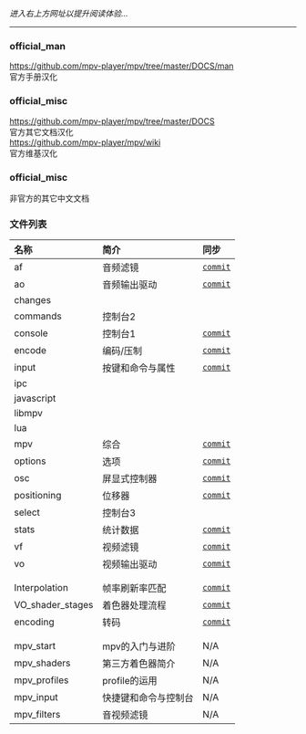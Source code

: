 _进入右上方网址以提升阅读体验..._

***

### official_man

https://github.com/mpv-player/mpv/tree/master/DOCS/man  
官方手册汉化

### official_misc

https://github.com/mpv-player/mpv/tree/master/DOCS  
官方其它文档汉化  
https://github.com/mpv-player/mpv/wiki  
官方维基汉化

### official_misc

非官方的其它中文文档


### 文件列表

| 名称 | 简介 | 同步 |
| :--- | :--- | :--- |
| af          | 音频滤镜         | [`commit`](https://github.com/mpv-player/mpv/commit/f0c3d466f9769e5eaed672a97c2a2a23d9697f09) |
| ao          | 音频输出驱动     | [`commit`](https://github.com/mpv-player/mpv/commit/f0c3d466f9769e5eaed672a97c2a2a23d9697f09) |
| changes     |  |  |
| commands    | 控制台2          |  |
| console     | 控制台1          | [`commit`](https://github.com/mpv-player/mpv/commit/dbda70a11c213e7eb07c8fc8a491f5b01d20914b) |
| encode      | 编码/压制        | [`commit`](https://github.com/mpv-player/mpv/commit/f0c3d466f9769e5eaed672a97c2a2a23d9697f09) |
| input       | 按键和命令与属性 | [`commit`](https://github.com/mpv-player/mpv/commit/dbda70a11c213e7eb07c8fc8a491f5b01d20914b) |
| ipc         |  |  |
| javascript  |  |  |
| libmpv      |  |  |
| lua         |  |  |
| mpv         | 综合             | [`commit`](https://github.com/mpv-player/mpv/commit/1d1535ff9124fdeb3c81a2f089551e2cc8404613) |
| options     | 选项             | [`commit`](https://github.com/mpv-player/mpv/commit/dbda70a11c213e7eb07c8fc8a491f5b01d20914b) |
| osc         | 屏显式控制器     | [`commit`](https://github.com/mpv-player/mpv/commit/f0c3d466f9769e5eaed672a97c2a2a23d9697f09) |
| positioning | 位移器           | [`commit`](https://github.com/mpv-player/mpv/commit/f0c3d466f9769e5eaed672a97c2a2a23d9697f09) |
| select      | 控制台3          |  |
| stats       | 统计数据         | [`commit`](https://github.com/mpv-player/mpv/commit/1d1535ff9124fdeb3c81a2f089551e2cc8404613) |
| vf          | 视频滤镜         | [`commit`](https://github.com/mpv-player/mpv/commit/1d1535ff9124fdeb3c81a2f089551e2cc8404613) |
| vo          | 视频输出驱动     | [`commit`](https://github.com/mpv-player/mpv/commit/dbda70a11c213e7eb07c8fc8a491f5b01d20914b) |
|  |  |  |
|  |  |  |
| Interpolation    | 帧率刷新率匹配 | [`commit`](https://github.com/mpv-player/mpv/wiki/Interpolation/164905fad8f55fa9af052b0766495391992ebfc2) |
| VO_shader_stages | 着色器处理流程 | [`commit`](https://github.com/mpv-player/mpv/wiki/Video-output---shader-stage-diagram/f4bcc9a5b6ea2697f53d5ab8227b9ed18d45c8de) |
| encoding         | 转码           | [`commit`](https://github.com/mpv-player/mpv/commit/6858fc7d800a23bf0cc0b87bf7178358a2a51cb2) |
|  |  |  |
|  |  |  |
| mpv_start    | mpv的入门与进阶      | N/A |
| mpv_shaders  | 第三方着色器简介     | N/A |
| mpv_profiles | profile的运用        | N/A |
| mpv_input    | 快捷键和命令与控制台 | N/A |
| mpv_filters  | 音视频滤镜           | N/A |
